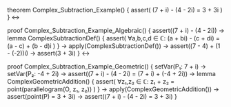 theorem Complex_Subtraction_Example() {
  assert(
    (7 + i) - (4 - 2i) = 3 + 3i
  )
} ↔

proof Complex_Subtraction_Example_Algebraic() {
  assert((7 + i) - (4 - 2i)) →
  lemma ComplexSubtractionDef() {
    assert(
      ∀a,b,c,d ∈ ℂ: (a + bi) - (c + di) = (a - c) + (b - d)i
    )
  } →
  apply(ComplexSubtractionDef()) →
  assert((7 - 4) + (1 - (-2))i) →
  assert(3 + 3i)
} ↔

proof Complex_Subtraction_Example_Geometric() {
  setVar(P₁: 7 + i) →
  setVar(P₂: -4 + 2i) →
  assert((7 + i) - (4 - 2i) = (7 + i) + (-4 + 2i)) →
  lemma ComplexGeometricAddition() {
    assert(
      ∀z₁,z₂ ∈ ℂ: z₁ + z₂ = point(parallelogram(O, z₁, z₂))
    )
  } →
  apply(ComplexGeometricAddition()) →
  assert(point(P) = 3 + 3i) →
  assert((7 + i) - (4 - 2i) = 3 + 3i)
}